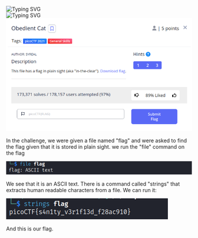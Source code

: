 
![Typing SVG](https://readme-typing-svg.herokuapp.com?font=Fira+Code&pause=1000&width=435&size=35&lines=Obedient+Cat)
<br>
![Typing SVG](https://readme-typing-svg.herokuapp.com?font=Fira+Code&weight=500&pause=1000&color=F7F7F7&width=435&lines=General+Skills)
![Challenge Description](Screenshot_2023-04-20_15-12-30.png)

In the challenge, we were given a file named "flag" and were asked to find the flag given that it is stored in plain sight.
we run the "file" command on the flag

![file command](obedient_cat_file.png)

We see that it is an ASCII text.
There is a command called "strings" that extracts human readable characters from a file. We can run it:

![strings command](obedient_cat_flag.png)

And this is our flag.
